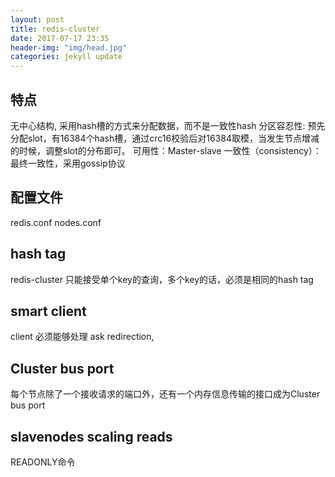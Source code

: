 ```yaml
---
layout: post
title: redis-cluster
date: 2017-07-17 23:35
header-img: "img/head.jpg"
categories: jekyll update
---
```


## 特点

无中心结构, 采用hash槽的方式来分配数据，而不是一致性hash
分区容忍性: 预先分配slot，有16384个hash槽，通过crc16校验后对16384取模，当发生节点增减的时候，调整slot的分布即可。
可用性：Master-slave
一致性（consistency）： 最终一致性，采用gossip协议 

## 配置文件

redis.conf  nodes.conf

## hash tag

redis-cluster 只能接受单个key的查询，多个key的话，必须是相同的hash tag


## smart client

client 必须能够处理 ask redirection, 

## Cluster bus port

每个节点除了一个接收请求的端口外，还有一个内存信息传输的接口成为Cluster bus port

## slavenodes scaling reads

READONLY命令
